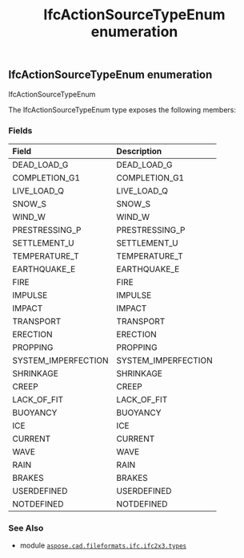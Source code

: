 ﻿---
title: IfcActionSourceTypeEnum enumeration
second_title: Aspose.CAD for Python via .NET API References
description: 
type: docs
weight: 1640
url: /aspose.cad.fileformats.ifc.ifc2x3.types/ifcactionsourcetypeenum/
is_root: false
---

## IfcActionSourceTypeEnum enumeration

IfcActionSourceTypeEnum



The IfcActionSourceTypeEnum type exposes the following members:

### Fields
| Field | Description |
| :- | :- |
| DEAD_LOAD_G | DEAD_LOAD_G |
| COMPLETION_G1 | COMPLETION_G1 |
| LIVE_LOAD_Q | LIVE_LOAD_Q |
| SNOW_S | SNOW_S |
| WIND_W | WIND_W |
| PRESTRESSING_P | PRESTRESSING_P |
| SETTLEMENT_U | SETTLEMENT_U |
| TEMPERATURE_T | TEMPERATURE_T |
| EARTHQUAKE_E | EARTHQUAKE_E |
| FIRE | FIRE |
| IMPULSE | IMPULSE |
| IMPACT | IMPACT |
| TRANSPORT | TRANSPORT |
| ERECTION | ERECTION |
| PROPPING | PROPPING |
| SYSTEM_IMPERFECTION | SYSTEM_IMPERFECTION |
| SHRINKAGE | SHRINKAGE |
| CREEP | CREEP |
| LACK_OF_FIT | LACK_OF_FIT |
| BUOYANCY | BUOYANCY |
| ICE | ICE |
| CURRENT | CURRENT |
| WAVE | WAVE |
| RAIN | RAIN |
| BRAKES | BRAKES |
| USERDEFINED | USERDEFINED |
| NOTDEFINED | NOTDEFINED |



### See Also
* module [`aspose.cad.fileformats.ifc.ifc2x3.types`](..)
